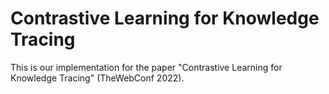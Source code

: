 # Contrastive Learning for Knowledge Tracing
This is our implementation for the paper "Contrastive Learning for Knowledge Tracing" (TheWebConf 2022).

